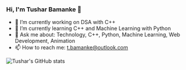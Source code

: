### Hi, I'm Tushar Bamanke 👋

<!-- **tusharhrb/tusharhrb** is a ✨ _special_ ✨ repository because its `README.md` (this file) appears on your GitHub profile. -->
<!-- Here are some ideas to get you started: -->

- 🔭 I’m currently working on DSA with C++
- 🌱 I’m currently learning C++ and Machine Learning with Python 
- 💬 Ask me about: Technology, C++, Python, Machine Learning, Web Development, Animation
- 📫 How to reach me: t.bamanke@outlook.com
<!-- - ⚡ Fun fact:  -->

![Tushar's GitHub stats](https://github-readme-stats.vercel.app/api?username=tusharhrb&theme=onedark&show_icons=true)

<!-- - 😄 Pronouns:  -->
<!-- - 👯 I’m looking to collaborate on  -->
<!-- - 🤔 I’m looking for help with ... -->
